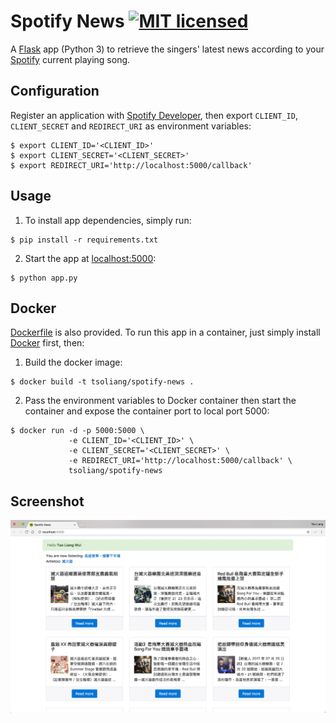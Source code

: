 # Spotify News [![MIT licensed](https://img.shields.io/badge/license-MIT-blue.svg)](LICENSE)

A [Flask](http://flask.pocoo.org/) app (Python 3) to retrieve the singers' latest news according to your [Spotify](https://www.spotify.com/) current playing song.

## Configuration

Register an application with [Spotify Developer](https://developer.spotify.com/), then export `CLIENT_ID`, `CLIENT_SECRET` and `REDIRECT_URI` as environment variables:

```
$ export CLIENT_ID='<CLIENT_ID>'
$ export CLIENT_SECRET='<CLIENT_SECRET>'
$ export REDIRECT_URI='http://localhost:5000/callback'
```

## Usage

1. To install app dependencies, simply run:

```
$ pip install -r requirements.txt
```

2. Start the app at [localhost:5000](http://localhost:5000):

```
$ python app.py
```

## Docker

[Dockerfile](Dockerfile) is also provided. To run this app in a container, just simply install [Docker](https://www.docker.com/) first, then:

1. Build the docker image:

```
$ docker build -t tsoliang/spotify-news .
```

2. Pass the environment variables to Docker container then start the container and expose the container port to local port 5000:

```
$ docker run -d -p 5000:5000 \
             -e CLIENT_ID='<CLIENT_ID>' \
             -e CLIENT_SECRET='<CLIENT_SECRET>' \
             -e REDIRECT_URI='http://localhost:5000/callback' \
             tsoliang/spotify-news
```

##  Screenshot

![screen shot](/images/screenshot.jpg)

